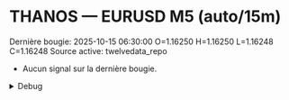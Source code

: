 # THANOS — EURUSD M5 (auto/15m)
Dernière bougie: 2025-10-15 06:30:00  O=1.16250  H=1.16250  L=1.16248  C=1.16248
Source active: twelvedata_repo

- Aucun signal sur la dernière bougie.

<details><summary>Debug</summary>

- TD_API_KEY manquant.

</details>
